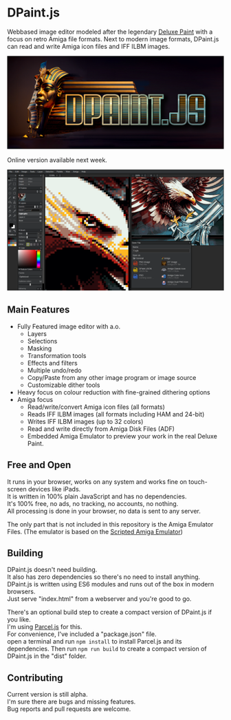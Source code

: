 # DPaint.js
Webbased image editor modeled after the legendary [Deluxe Paint](https://en.wikipedia.org/wiki/Deluxe_Paint) with a focus on retro Amiga file formats.
Next to modern image formats, DPaint.js can read and write Amiga icon files and IFF ILBM images.

![DPaint.js](./_img/dpaint-logo.png?raw=true)

Online version available next week.

![DPaint.js](./_img/ui.png?raw=true)

## Main Features
 - Fully Featured image editor with a.o.
   - Layers
   - Selections
   - Masking
   - Transformation tools
   - Effects and filters
   - Multiple undo/redo
   - Copy/Paste from any other image program or image source
   - Customizable dither tools
 - Heavy focus on colour reduction with fine-grained dithering options
 - Amiga focus
   - Read/write/convert Amiga icon files (all formats)
   - Reads IFF ILBM images (all formats including HAM and 24-bit)
   - Writes IFF ILBM images (up to 32 colors)
   - Read and write directly from Amiga Disk Files (ADF)
   - Embedded Amiga Emulator to preview your work in the real Deluxe Paint.

## Free and Open
It runs in your browser, works on any system and works fine on touch-screen devices like iPads.  
It is written in 100% plain JavaScript and has no dependencies.  
It's 100% free, no ads, no tracking, no accounts, no nothing.  
All processing is done in your browser, no data is sent to any server.  

The only part that is not included in this repository is the Amiga Emulator Files.
(The emulator is based on the [Scripted Amiga Emulator](https://github.com/naTmeg/ScriptedAmigaEmulator))

## Building
DPaint.js doesn't need building.  
It also has zero dependencies so there's no need to install anything.  
DPaint.js is written using ES6 modules and runs out of the box in modern browsers.  
Just serve "index.html" from a webserver and you're good to go.  

There's an optional build step to create a compact version of DPaint.js if you like.  
I'm using [Parcel.js](https://parceljs.org/) for this.  
For convenience, I've included a "package.json" file.  
open a terminal and run `npm install` to install Parcel.js and its dependencies.
Then run `npm run build` to create a compact version of DPaint.js in the "dist" folder.

## Contributing
Current version is still alpha.  
I'm sure there are bugs and missing features.  
Bug reports and pull requests are welcome.
